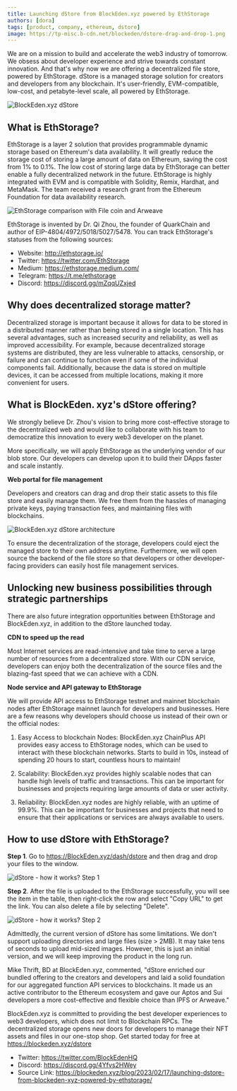 ```yaml
---
title: Launching dStore from BlockEden.xyz powered by EthStorage
authors: [dora]
tags: [product, company, ethereum, dstore]
image: https://tp-misc.b-cdn.net/blockeden/dstore-drag-and-drop-1.png
---
```


We are on a mission to build and accelerate the web3 industry of tomorrow. We obsess about developer experience and strive towards constant innovation. And that's why now we are offering a decentralized file store, powered by EthStorage. dStore is a managed storage solution for creators and developers from any blockchain. It's user-friendly, EVM-compatible, low-cost, and petabyte-level scale, all powered by EthStorage.

![BlockEden.xyz dStore](https://tp-misc.b-cdn.net/blockeden/dstore-drag-and-drop-1.png "BlockEden.xyz dStore")

## What is EthStorage?

EthStorage is a layer 2 solution that provides programmable dynamic storage based on Ethereum's data availability. It will greatly reduce the storage cost of storing a large amount of data on Ethereum, saving the cost from 1% to 0.1%. The low cost of storing large data by EthStorage can better enable a fully decentralized network in the future. EthStorage is highly integrated with EVM and is compatible with Solidity, Remix, Hardhat, and MetaMask. The team received a research grant from the Ethereum Foundation for data availability research.

![EthStorage comparison with File coin and Arweave](https://tp-misc.b-cdn.net/blockeden/ethstorage-comparision-with-file-coin-arweave.png "EthStorage comparison with File coin and Arweave")

EthStorage is invented by Dr. Qi Zhou, the founder of QuarkChain and author of EIP-4804/4972/5018/5027/5478. You can track EthStorage's statuses from the following sources:

- Website: http://ethstorage.io/
- Twitter: https://twitter.com/EthStorage
- Medium: https://ethstorage.medium.com/
- Telegram: https://t.me/ethstorage
- Discord: https://discord.gg/mZqqUZxjed

## Why does decentralized storage matter?

Decentralized storage is important because it allows for data to be stored in a distributed manner rather than being stored in a single location. This has several advantages, such as increased security and reliability, as well as improved accessibility. For example, because decentralized storage systems are distributed, they are less vulnerable to attacks, censorship, or failure and can continue to function even if some of the individual components fail. Additionally, because the data is stored on multiple devices, it can be accessed from multiple locations, making it more convenient for users.

## What is BlockEden. xyz's dStore offering?

We strongly believe Dr. Zhou's vision to bring more cost-effective storage to the decentralized web and would like to collaborate with his team to democratize this innovation to every web3 developer on the planet.

More specifically, we will apply EthStorage as the underlying vendor of our blob store. Our developers can develop upon it to build their DApps faster and scale instantly.

**Web portal for file management**

Developers and creators can drag and drop their static assets to this file store and easily manage them. We free them from the hassles of managing private keys, paying transaction fees, and maintaining files with blockchains.

![BlockEden.xyz dStore architecture](https://tp-misc.b-cdn.net/blockeden/dstore-arch-pub-v2.png "BlockEden.xyz dStore architecture")

To ensure the decentralization of the storage, developers could eject the managed store to their own address anytime. Furthermore, we will open source the backend of the file store so that developers or other developer-facing providers can easily host file management services.

## Unlocking new business possibilities through strategic partnerships

There are also future integration opportunities between EthStorage and BlockEden.xyz, in addition to the dStore launched today.

**CDN to speed up the read**

Most Internet services are read-intensive and take time to serve a large number of resources from a decentralized store. With our CDN service, developers can enjoy both the decentralization of the source files and the blazing-fast speed that we can achieve with a CDN.

**Node service and API gateway to EthStorage**

We will provide API access to EthStorage testnet and mainnet blockchain nodes after EthStorage mainnet launch for developers and businesses. Here are a few reasons why developers should choose us instead of their own or the official nodes:

1. Easy Access to blockchain Nodes: BlockEden.xyz ChainPlus API provides easy access to EthStorage nodes, which can be used to interact with these blockchain networks. Starts to build in 10s, instead of spending 20 hours to start, countless hours to maintain!

2. Scalability: BlockEden.xyz provides highly scalable nodes that can handle high levels of traffic and transactions. This can be important for businesses and projects requiring large amounts of data or user activity.

3. Reliability: BlockEden.xyz nodes are highly reliable, with an uptime of 99.9%. This can be important for businesses and projects that need to ensure that their applications or services are always available to users.

## How to use dStore with EthStorage?

**Step 1**. Go to https://BlockEden.xyz/dash/dstore and then drag and drop your files to the window.

![dStore - how it works? Step 1](https://tp-misc.b-cdn.net/blockeden/dstore-drag-and-drop-1.png "dStore - how it works? Step 1")

**Step 2**. After the file is uploaded to the EthStorage successfully, you will see the item in the table, then right-click the row and select "Copy URL" to get the link. You can also delete a file by selecting "Delete".

![dStore - how it works? Step 2](https://tp-misc.b-cdn.net/blockeden/dstore-menu.png "dStore - how it works? Step 2")

Admittedly, the current version of dStore has some limitations. We don't support uploading directories and large files (size > 2MB). It may take tens of seconds to upload mid-sized images. However, this is just an initial version, and we will keep improving the product in the long run.

[//]: # (Dr Qi Zhou, Founder of EthStorage, says "" \_)

Mike Thrift, BD at BlockEden.xyz, commented, "dStore enriched our bundled offering to the creators and developers and laid a solid foundation for our aggregated function API services to blockchains. It made us an active contributor to the Ethereum ecosystem and gave our Aptos and Sui developers a more cost-effective and flexible choice than IPFS or Arweave."

BlockEden.xyz is committed to providing the best developer experiences to web3 developers, which does not limit to Blockchain RPCs. The decentralized storage opens new doors for developers to manage their NFT assets and files in our one-stop shop. Get started today for free at https://blockeden.xyz/dstore

- Twitter: https://twitter.com/BlockEdenHQ
- Discord: https://discord.gg/4Yfvs2HWey
- Source Link: https://blockeden.xyz/blog/2023/02/17/launching-dstore-from-blockeden-xyz-powered-by-ethstorage/
